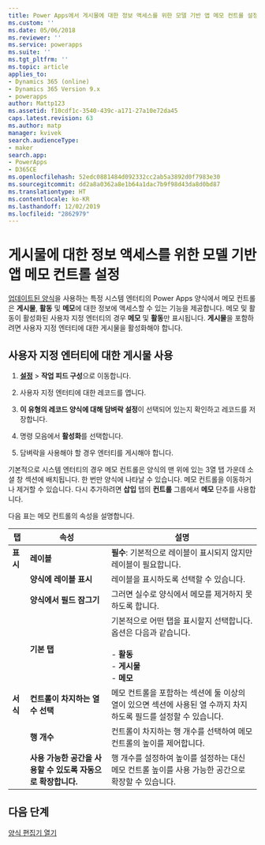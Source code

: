 ```yaml
---
title: Power Apps에서 게시물에 대한 정보 액세스를 위한 모델 기반 앱 메모 컨트롤 설정 | MicrosoftDocs
ms.custom: ''
ms.date: 05/06/2018
ms.reviewer: ''
ms.service: powerapps
ms.suite: ''
ms.tgt_pltfrm: ''
ms.topic: article
applies_to:
- Dynamics 365 (online)
- Dynamics 365 Version 9.x
- powerapps
author: Mattp123
ms.assetid: f10cdf1c-3540-439c-a171-27a10e72da45
caps.latest.revision: 63
ms.author: matp
manager: kvivek
search.audienceType:
- maker
search.app:
- PowerApps
- D365CE
ms.openlocfilehash: 52edc0881484d092332cc2ab5a3892d0f7983e30
ms.sourcegitcommit: dd2a8a0362a8e1b64a1dac7b9f98d43da8d0bd87
ms.translationtype: HT
ms.contentlocale: ko-KR
ms.lasthandoff: 12/02/2019
ms.locfileid: "2862979"
---
```

# <a name="set-up-the-model-driven-app-notes-control-to-access-information-about-posts"></a>게시물에 대한 정보 액세스를 위한 모델 기반 앱 메모 컨트롤 설정

 [업데이트된 양식](main-form-presentations.md#updated-forms)을 사용하는 특정 시스템 엔터티의 Power Apps 양식에서 메모 컨트롤은 **게시물**, **활동** 및 **메모**에 대한 정보에 액세스할 수 있는 기능을 제공합니다. 메모 및 활동이 활성화된 사용자 지정 엔터티의 경우 **메모** 및 **활동**만 표시됩니다. **게시물**을 포함하려면 사용자 지정 엔터티에 대한 게시물을 활성화해야 합니다.  
  
## <a name="enable-posts-for-a-custom-entity"></a>사용자 지정 엔터티에 대한 게시물 사용  
  
1.  **[설정](advanced-navigation.md#settings)** > **작업 피드 구성**으로 이동합니다. 
  
2.  사용자 지정 엔터티에 대한 레코드를 엽니다.  
  
3.  **이 유형의 레코드 양식에 대해 담벼락 설정**이 선택되어 있는지 확인하고 레코드를 저장합니다.  
  
4.  명령 모음에서 **활성화**를 선택합니다.  
  
5.  담벼락을 사용해야 할 경우 엔터티를 게시해야 합니다.  
  
 기본적으로 시스템 엔터티의 경우 메모 컨트롤은 양식의 맨 위에 있는 3열 탭 가운데 소셜 창 섹션에 배치됩니다. 한 번만 양식에 나타날 수 있습니다. 메모 컨트롤을 이동하거나 제거할 수 있습니다. 다시 추가하려면 **삽입** 탭의 **컨트롤** 그룹에서 **메모** 단추를 사용합니다.  
  
 다음 표는 메모 컨트롤의 속성을 설명합니다.  
  
|탭|속성|설명|  
|---------|--------------|-----------------|  
|**표시**|**레이블**|**필수**: 기본적으로 레이블이 표시되지 않지만 레이블이 필요합니다.|  
||**양식에 레이블 표시**|레이블을 표시하도록 선택할 수 있습니다.|  
||**양식에서 필드 잠그기**|그러면 실수로 양식에서 메모를 제거하지 못하도록 합니다.|  
||**기본 탭**|기본적으로 어떤 탭을 표시할지 선택합니다. 옵션은 다음과 같습니다.<br /><br /> - **활동**<br />- **게시물**<br />- **메모**|  
|**서식**|**컨트롤이 차지하는 열 수 선택**|메모 컨트롤을 포함하는 섹션에 둘 이상의 열이 있으면 섹션에 사용된 열 수까지 차지하도록 필드를 설정할 수 있습니다.|  
||**행 개수**|컨트롤이 차지하는 행 개수를 선택하여 메모 컨트롤의 높이를 제어합니다.|  
||**사용 가능한 공간을 사용할 수 있도록 자동으로 확장합니다.**|행 개수를 설정하여 높이를 설정하는 대신 메모 컨트롤 높이를 사용 가능한 공간으로 확장할 수 있습니다.|  
  
## <a name="next-steps"></a>다음 단계
[양식 편집기 열기](open-form-editor.md)
